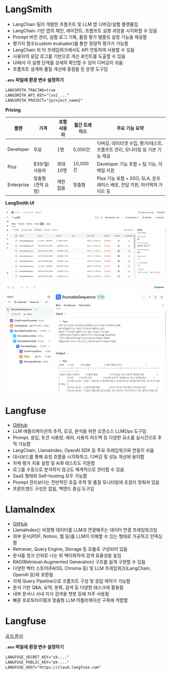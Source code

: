 
# LangSmith

- LangChain 팀이 개발한 프롬프트 및 LLM 앱 디버깅/실험 플랫폼임
- LangChain 기반 앱의 체인, 에이전트, 프롬프트 실행 과정을 시각화할 수 있음
- Prompt 버전 관리, 실험 로그 기록, 품질 평가 템플릿 설정 기능을 제공함
- 평가자 함수(custom evaluator)를 통한 정량적 평가가 가능함
- LangChain 외 타 프레임워크에서도 API 연동하여 사용할 수 있음
- 사용자의 응답 로그를 기반으로 개선 포인트를 도출할 수 있음
- UI에서 각 실행 단계를 상세히 확인할 수 있어 디버깅이 쉬움
- 프롬프트 설계와 품질 개선에 중점을 둔 운영 도구임

**`.env` 파일에 환경 변수 설정하기**

```.env
LANGSMITH_TRACING=true
LANGSMITH_API_KEY="lsv2_..."
LANGSMITH_PROJECT="{project_name}"
```

**Pricing**

| 플랜 | 가격 | 포함 사용자 | 월간 트레이스 | 주요 기능 요약 |
|---|---|---|---|---|
| Developer | 무료 | 1명 | 5,000건 | 디버깅, 데이터셋 수집, 평가/테스트, 프롬프트 관리, 모니터링 등 기본 기능 제공 |
| Plus | $39/월/사용자 | 최대 10명 | 10,000건 | Developer 기능 포함 + 팀 기능, 이메일 지원 |
| Enterprise | 맞춤형 (견적 요청) | 제한 없음 | 맞춤형 | Plus 기능 포함 + SSO, SLA, 온프레미스 배포, 전담 지원, 아키텍처 가이드 등 |


**LangSmith UI**

![alt text](img/langsmith01.png)

![alt text](img/langsmith02.png)


# Langfuse

- [GitHub](https://github.com/langfuse/langfuse)
- LLM 애플리케이션의 추적, 로깅, 분석을 위한 오픈소스 LLMOps 도구임
- Prompt, 응답, 토큰 사용량, 에러, 사용자 피드백 등 다양한 요소를 실시간으로 추적 가능함
- LangChain, LlamaIndex, OpenAI SDK 등 주요 프레임워크와 연동이 쉬움
- 대시보드를 통해 요청 흐름을 시각화하고, 디버깅 및 성능 개선에 용이함
- 자체 평가 지표 설정 및 A/B 테스트도 지원함
- 로그를 수동으로 분석하지 않고도 체계적으로 관리할 수 있음
- SaaS 형태와 Self-hosting 모두 가능함
- Prompt 관리보다는 전반적인 호출 추적 및 품질 모니터링에 초점이 맞춰져 있음
- 프론트엔드 구성은 없음, 백엔드 중심 도구임

# LlamaIndex

- [GitHub](https://github.com/run-llama/llama_index)
- LlamaIndex는 비정형 데이터를 LLM과 연결해주는 데이터 연결 프레임워크임
- 외부 문서(PDF, Notion, 웹 등)를 LLM이 이해할 수 있는 형태로 가공하고 인덱싱함
- Retriever, Query Engine, Storage 등 모듈로 구성되어 있음
- 문서를 청크 단위로 나눈 뒤 벡터화하여 검색 효율성을 높임
- RAG(Retrieval-Augmented Generation) 구조를 쉽게 구현할 수 있음
- 다양한 벡터 스토어(FAISS, Chroma 등) 및 LLM 프레임워크(LangChain, OpenAI 등)와 호환됨
- 자체 Query Pipeline으로 프롬프트 구성 및 응답 제어가 가능함
- 문서 기반 Q&A, 요약, 분류, 검색 등 다양한 태스크에 활용됨
- 내부 문서나 사내 지식 검색용 챗봇 등에 자주 사용됨
- 빠른 프로토타이핑과 맞춤형 LLM 어플리케이션 구축에 적합함

# Langfuse

[공식 문서](https://langfuse.com/docs/sdk/python/decorators)

**`.env` 파일에 환경 변수 설정하기**

```.env
LANGFUSE_SECRET_KEY="sk-..."
LANGFUSE_PUBLIC_KEY="pk-..."
LANGFUSE_HOST="https://cloud.langfuse.com"
```
